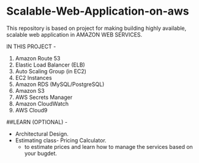 # Scalable-Web-Application-on-aws
 This repository is based on project for making building highly available, scalable web application in AMAZON WEB SERVICES.

 IN THIS PROJECT - 
 1) Amazon  Route 53
 2) Elastic Load Balancer (ELB)
 3) Auto Scaling Group (in EC2)
 4) EC2 Instances
 5) Amazon RDS (MySQL/PostgreSQL)
 6) Amazon S3
 7) AWS Secrets Manager
 8) Amazon CloudWatch
 9) AWS Cloud9

##LEARN (OPTIONAL) -
* Architectural Design.
* Estimating class- Pricing Calculator.
  - to estimate prices and learn how to manage the services based on your bugdet.

  
